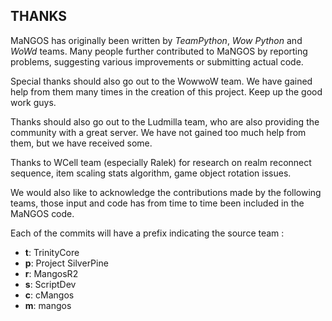 THANKS
------
MaNGOS has originally been written by *TeamPython*, *Wow Python* and *WoWd* teams.
Many people further contributed to MaNGOS by reporting problems, suggesting various
improvements or submitting actual code.

Special thanks should also go out to the WowwoW team. We have gained help from
them many times in the creation of this project. Keep up the good work guys.

Thanks should also go out to the Ludmilla team, who are also providing the
community with a great server. We have not gained too much help from them,
but we have received some.

Thanks to WCell team (especially Ralek) for research on realm reconnect sequence,
item scaling stats algorithm, game object rotation issues.

We would also like to acknowledge the contributions made by the following
teams, those input and code has from time to time been included in the MaNGOS
code.

Each of the commits will have a prefix indicating the source team :

* **t**: TrinityCore
* **p**: Project SilverPine
* **r**: MangosR2
* **s**: ScriptDev
* **c**: cMangos
* **m**: mangos
